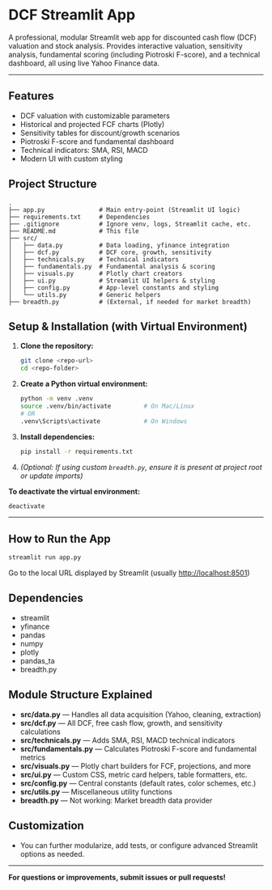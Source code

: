 # DCF Streamlit App

A professional, modular Streamlit web app for discounted cash flow (DCF) valuation and stock analysis. Provides interactive valuation, sensitivity analysis, fundamental scoring (including Piotroski F-score), and a technical dashboard, all using live Yahoo Finance data.

---

## Features

* DCF valuation with customizable parameters
* Historical and projected FCF charts (Plotly)
* Sensitivity tables for discount/growth scenarios
* Piotroski F-score and fundamental dashboard
* Technical indicators: SMA, RSI, MACD
* Modern UI with custom styling

## Project Structure

```
.
├── app.py               # Main entry-point (Streamlit UI logic)
├── requirements.txt     # Dependencies
├── .gitignore           # Ignore venv, logs, Streamlit cache, etc.
├── README.md            # This file
├── src/
│   ├── data.py          # Data loading, yfinance integration
│   ├── dcf.py           # DCF core, growth, sensitivity
│   ├── technicals.py    # Technical indicators
│   ├── fundamentals.py  # Fundamental analysis & scoring
│   ├── visuals.py       # Plotly chart creators
│   ├── ui.py            # Streamlit UI helpers & styling
│   ├── config.py        # App-level constants and styling
│   └── utils.py         # Generic helpers
├── breadth.py           # (External, if needed for market breadth)
```

## Setup & Installation (with Virtual Environment)

1. **Clone the repository:**

   ```bash
   git clone <repo-url>
   cd <repo-folder>
   ```
2. **Create a Python virtual environment:**

   ```bash
   python -m venv .venv
   source .venv/bin/activate         # On Mac/Linux
   # OR
   .venv\Scripts\activate            # On Windows
   ```
3. **Install dependencies:**

   ```bash
   pip install -r requirements.txt
   ```
4. *(Optional: If using custom `breadth.py`, ensure it is present at project root or update imports)*

**To deactivate the virtual environment:**

```bash
deactivate
```

---

## How to Run the App

```bash
streamlit run app.py
```

Go to the local URL displayed by Streamlit (usually [http://localhost:8501](http://localhost:8501))

## Dependencies

* streamlit
* yfinance
* pandas
* numpy
* plotly
* pandas\_ta
* breadth.py

## Module Structure Explained

* **src/data.py** — Handles all data acquisition (Yahoo, cleaning, extraction)
* **src/dcf.py** — All DCF, free cash flow, growth, and sensitivity calculations
* **src/technicals.py** — Adds SMA, RSI, MACD technical indicators
* **src/fundamentals.py** — Calculates Piotroski F-score and fundamental metrics
* **src/visuals.py** — Plotly chart builders for FCF, projections, and more
* **src/ui.py** — Custom CSS, metric card helpers, table formatters, etc.
* **src/config.py** — Central constants (default rates, color schemes, etc.)
* **src/utils.py** — Miscellaneous utility functions
* **breadth.py** — Not working: Market breadth data provider 

## Customization

* You can further modularize, add tests, or configure advanced Streamlit options as needed.

---

**For questions or improvements, submit issues or pull requests!**
